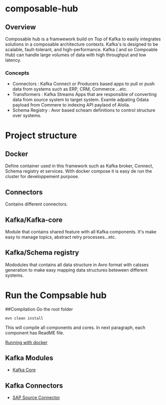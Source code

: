 # composable-hub
## Overview
Composable hub is a framwework build on Top of Kafka to easliy integrates solutions in a composable architecture contexts.
Kafka's is designed to be scalable, fault-tolerant, and high-performance. Kafka ( and so Compoable Hub) can handle large volumes of data with high throughput and low latency.
### Concepts
* Connectors :  Kafka Connect or Producers based apps to pull or push data from systems such as ERP, CRM, Commerce ...etc.
* Transformers : Kafka Streams Apps that are responsible of converting data from source system to target system. Examle adpating Odata payload from Commere to indexing API paylaod of Alolia.
* Schema Registry :  Avor based scheam definitions to control structure over systems. 

# Project structure
## Docker
Define container used in this framework such as Kafka broker, Connect, Schema registry et services. With docker compose it is easy de run the cluster for developpement purpose.
## Connectors 
Contains different connectors.
## Kafka/Kafka-core
Module that contains shared feature with all Kafka components. It's make easy to manage topics, abstract retry processes...etc.
## Kafka/Schema registry
Mododules that contains all data structure in Avro format with calsses generation to make easy mapping data structures beteween different systems.

# Run the Compsable hub 
##Compilation
Go the root folder
```
mvn clean install
```
This will compile all components and cores.
In next paragraph, each component has ReadME file.


[Running with docker](./Docker/DOC.md)
## Kafka Modules
* [Kafka Core](./kafka/kafka-core/DOC.md)

## Kafka Connectors
* [SAP Source Connector](./connectors/sap/sap-source-connector/README.md)